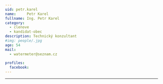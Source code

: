 ```yaml
---
uid: petr.karel
name:     Petr Karel
fullname: Ing. Petr Karel
category:
  - clenove
  - kandidat-obec
description: Technický konzultant
#img: people/.jpg
age: 54
mail:
  - watermeter@seznam.cz
 
profiles:
  facebook: 
---
```




---